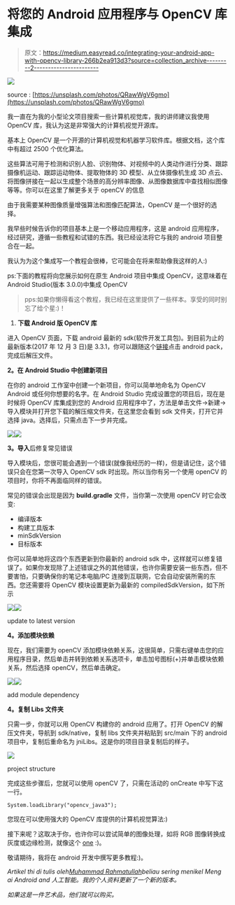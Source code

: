 # 将您的 Android 应用程序与 OpenCV 库集成

> 原文：<https://medium.easyread.co/integrating-your-android-app-with-opencv-library-266b2ea913d3?source=collection_archive---------2----------------------->

![](img/4ae5a3790cd89e12cbc3050855e4bae1.png)

source : [https://unsplash.com/photos/QRawWgV6gmo](https://unsplash.com/photos/QRawWgV6gmo)

我一直在为我的小型论文项目搜索一些计算机视觉库，我的讲师建议我使用 OpenCV 库，我认为这是非常强大的计算机视觉开源库。

基本上 OpenCV 是一个开源的计算机视觉和机器学习软件库。根据文档，这个库中有超过 2500 个优化算法。

这些算法可用于检测和识别人脸、识别物体、对视频中的人类动作进行分类、跟踪摄像机运动、跟踪运动物体、提取物体的 3D 模型、从立体摄像机生成 3D 点云、将图像拼接在一起以生成整个场景的高分辨率图像、从图像数据库中查找相似图像等等。你可以在这里了解更多关于 openCV 的信息

由于我需要某种图像质量增强算法和图像匹配算法，OpenCV 是一个很好的选择。

我早些时候告诉你的项目基本上是一个移动应用程序，这是 android 应用程序，经过研究，遵循一些教程和试错的东西。我已经设法将它与我的 android 项目整合在一起。

我认为为这个集成写一个教程会很棒，它可能会在将来帮助像我这样的人:)

ps:下面的教程将向您展示如何在原生 Android 项目中集成 OpenCV，这意味着在 Android Studio(版本 3.0.0)中集成 OpenCV

> pps:如果你懒得看这个教程，我已经在这里提供了一些样本。享受的同时别忘了给个星:)！

1.  **下载 Android 版 OpenCV 库**

进入 OpenCV 页面，下载 android 最新的 sdk(软件开发工具包)。到目前为止的最新版本(2017 年 12 月 3 日)是 3.3.1，你可以跟随这个[链接](https://opencv.org/releases.html)点击 android pack，完成后解压文件。

**2。在 Android Studio 中创建新项目**

在你的 android 工作室中创建一个新项目，你可以简单地命名为 OpenCV Android 或任何你想要的名字。在 Android Studio 完成设置您的项目后，现在是时候将 OpenCV 库集成到您的 Android 应用程序中了，方法是单击文件->新建->导入模块并打开您下载的解压缩文件夹，在这里您会看到 sdk 文件夹，打开它并选择 java。选择后，只需点击下一步并完成。

![](img/56503a0e57ee1c540b2d66c617dd76ad.png)![](img/044b695aa680dac1393c594062b6537e.png)

**3。导入**后修复常见错误

导入模块后，您很可能会遇到一个错误(就像我经历的一样)，但是请记住，这个错误只会在您第一次导入 OpenCV sdk 时出现。所以当你有另一个使用 openCV 的项目时，你将不再面临同样的错误。

常见的错误会出现是因为 **build.gradle** 文件，当你第一次使用 openCV 时它会改变:

*   编译版本
*   构建工具版本
*   minSdkVersion
*   目标版本

你可以简单地将这四个东西更新到你最新的 android sdk 中，这样就可以修复错误了。如果你发现除了上述错误之外的其他错误，也许你需要安装一些东西，但不要害怕，只要确保你的笔记本电脑/PC 连接到互联网，它会自动安装所需的东西。您还需要将 OpenCV 模块设置更新为最新的 compiledSdkVersion，如下所示

![](img/752f100ec7b9bdf8fe198ef593106893.png)![](img/b8ba059da90694518bc0239a804e2c9c.png)

update to latest version

**4。添加模块依赖**

现在，我们需要为 openCV 添加模块依赖关系，这很简单，只需右键单击您的应用程序目录，然后单击并转到依赖关系选项卡，单击加号图标(+)并单击模块依赖关系，然后选择 openCV，然后单击确定。

![](img/5c790055de23f7aa5f59003d72e05733.png)![](img/e160c477e0bd8281fdc99df798e0ca01.png)

add module dependency

**4。复制 Libs 文件夹**

只需一步，你就可以用 OpenCV 构建你的 android 应用了。打开 OpenCV 的解压文件夹，导航到 sdk/native，复制 libs 文件夹并粘贴到 src/main 下的 android 项目中，复制后重命名为 jniLibs。这是你的项目目录复制后的样子。

![](img/d1b3d50c457111be0b5f2141eff0b40b.png)

project structure

完成这些步骤后，您就可以使用 openCV 了，只需在活动的 onCreate 中写下这一行。

```
System.loadLibrary("opencv_java3");
```

您现在可以使用强大的 OpenCV 库提供的计算机视觉算法:)

接下来呢？这取决于你，也许你可以尝试简单的图像处理，如将 RGB 图像转换成灰度或边缘检测，就像这个 [one](https://github.com/muhrahmatullah/OpenCV-Android-Base) :)。

敬请期待，我将在 android 开发中撰写更多教程:)。

*Artikel thi di tulis oleh*[*Muhammad Rahmatullah*](https://medium.com/u/665385af59ff?source=post_page-----266b2ea913d3--------------------------------)*beliau sering menikel Meng ai Android and 人工智能。我的个人资料更新了一个新的版本。*

*如果这是一件艺术品，他们就可以购买。*
